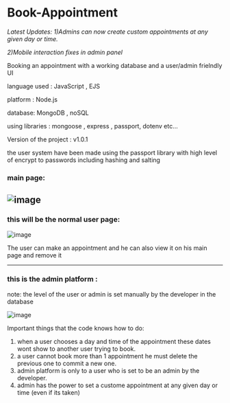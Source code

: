 # Book-Appointment

<i>Latest Updates: 
1)Admins can now create custom appointments at any given day or time.
  
2)Mobile interaction fixes in admin panel
</i>

Booking an appointment with a working database and a user/admin frielndly UI

language used : JavaScript , EJS

platform : Node.js

database: MongoDB , noSQL

using libraries : mongoose , express , passport, dotenv etc...

Version of the project : v1.0.1

the user system have been made using the passport library with high level of encrypt to passwords including hashing and salting

<h3>main page:</h3>

![image](https://user-images.githubusercontent.com/100792995/172582626-292bd8a9-ad5f-40c2-9772-9d284da36f75.png)
---------------------

<h3>this will be the normal user page:</h3>

![image](https://user-images.githubusercontent.com/100792995/172582941-f5af89c9-6954-4c4f-bd64-b919924794a3.png)

The user can make an appointment and he can also view it on his main page and remove it

---------------------

<h3>this is the admin platform :</h3>
note: the level of the user or admin is set manually by the developer in the database

![image](https://user-images.githubusercontent.com/100792995/172874605-c45b34dd-c8ce-4966-bf23-17a6379a5a1f.png)

Important things that the code knows how to do: 
1. when a user chooses a day and time of the appointment these dates wont show to another user trying to book.
2. a user cannot book more than 1 appointment he must delete the previous one to commit a new one.
3. admin platform is only to a user who is set to be an admin by the developer.
4. admin has the power to set a custome appointment at any given day or time (even if its taken)


